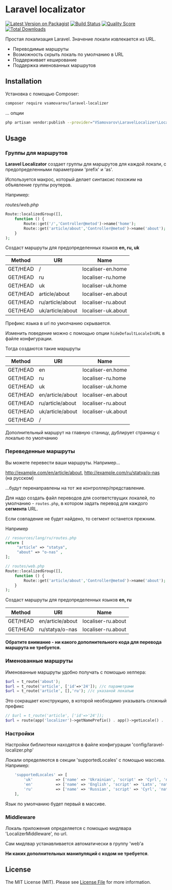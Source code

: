 # Laravel localizator

[![Latest Version on Packagist](https://img.shields.io/packagist/v/vsamovarov/laravel-localizer.svg?style=flat-square)](https://packagist.org/packages/vsamovarov/laravel-localizer)
[![Build Status](https://travis-ci.org/VSamovarov/laravel-localizer.svg?branch=master)](https://travis-ci.org/VSamovarov/laravel-localizer)
[![Quality Score](https://img.shields.io/scrutinizer/g/vsamovarov/laravel-localizer.svg?style=flat-square)](https://scrutinizer-ci.com/g/vsamovarov/laravel-localizer)
[![Total Downloads](https://img.shields.io/packagist/dt/vsamovarov/laravel-localizer.svg?style=flat-square)](https://packagist.org/packages/vsamovarov/laravel-localizer)

Простая локализация Laravel. Значение локали извлекается из URL.

-   Переводимые маршруты
-   Возможность скрыть локаль по умолчанию в URL
-   Поддерживает кеширование
-   Поддержка именованных маршрутов

## Installation

Установка с помощью Composer:

```bash
composer require vsamovarov/laravel-localizer
```

... опции

```bash
php artisan vendor:publish --provider="VSamovarov\LaravelLocalizer\LocalizerServiceProvider"
```

## Usage

### Группы для маршрутов

**Laravel Localizator** создает группы для маршрутов для каждой локали, с предопределенными параметрами 'prefix' и 'as'.

Используется макрос, который делает синтаксис похожим на объявление группы роутеров.

Например:

_routes/web.php_

```php
Route::localizedGroup([],
    function () {
        Route::get('/','Controller@metod')->name('home');
        Route::get('article/about','Controller@metod')->name('about');
    }
);
```

Создаст маршруты для предопределенных языков **en, ru, uk**

| Method   | URI              | Name               |
| -------- | ---------------- | ------------------ |
| GET/HEAD | /                | localiser-en.home  |
| GET/HEAD | ru               | localiser-ru.home  |
| GET/HEAD | uk               | localiser-uk.home  |
| GET/HEAD | article/about    | localiser-en.about |
| GET/HEAD | ru/article/about | localiser-ru.about |
| GET/HEAD | uk/article/about | localiser-uk.about |

Префикс языка в url по умолчанию скрывается.

Изменить поведение можно с помощью опции `hideDefaultLocaleInURL` в файле конфигурации.

Тогда создаются такие маршруты

| Method   | URI              | Name               |
| -------- | ---------------- | ------------------ |
| GET/HEAD | en               | localiser-en.home  |
| GET/HEAD | ru               | localiser-ru.home  |
| GET/HEAD | uk               | localiser-uk.home  |
| GET/HEAD | en/article/about | localiser-en.about |
| GET/HEAD | ru/article/about | localiser-ru.about |
| GET/HEAD | uk/article/about | localiser-uk.about |
| GET/HEAD | /                |                    |

Дополнительный маршрут на главную станицу, дублирует страницу с локалью по умолчанию

### Переведенные маршруты

Вы можете перевести ваши маршруты.
Например...

http://example.com/en/article/about,
http://example.com/ru/statya/o-nas (на русском)

...будут перенаправлены на тот же контроллер/представление.

Для надо создать файл переводов для соответствущих локалей, по умолчанию - `routes.php`, в котором задать перевод для каждого **сегмента** URL.

Если совпадение не будет найдено, то сегмент останется прежним.

Например

```php
// resources/lang/ru/routes.php
return [
     "article" => "statya",
     "about" => "o-nas" ,
];
```

```php
// routes/web.php
Route::localizedGroup([],
    function () {
        Route::get('article/about','Controller@metod')->name('about');
    }
);
```

Создаст маршруты для предопределенных языков **en, ru**

| Method   | URI              | Name               |
| -------- | ---------------- | ------------------ |
| GET/HEAD | en/article/about | localiser-ru.about |
| GET/HEAD | ru/statya/o-nas  | localiser-ru.about |

**Обратите внимание - ни какого дополнительного кода для перевода маршрута не требуется.**

### Именованные маршруты

Именованные маршруты удобно получать с помощью хелпера:

```php
$url = t_route('about');
$url = t_route('article', ['id'=>'24']); //с параметрами
$url = t_route('article', [],'ru'); //с указаной локалью
```

Это сокращает конструкцию, в которой необходимо указывать сложный префикс

```php
// $url = t_route('article', ['id'=>'24']);
$url = route(app('localizer')->getNamePrefix() . app()->getLocale() . '.' .'article', ['id'=>'24']);
```

### Настройки

Настройки библиотеки находятся в файле конфигурации 'config/laravel-localizer.php'

Локали определяются в секции 'supportedLocales' с помощью массива. Например:

```php
    'supportedLocales' => [
        'uk'          => ['name' => 'Ukrainian', 'script' => 'Cyrl', 'native' => 'українська', 'regional' => 'uk_UA'],
        'en'          => ['name' => 'English', 'script' => 'Latn', 'native' => 'English', 'regional' => 'en_GB'],
        'ru'          => ['name' => 'Russian', 'script' => 'Cyrl', 'native' => 'русский', 'regional' => 'ru_RU'],
    ],
```

Язык по умолчанию будет первый в массиве.

### Middleware

Локаль приложения определяется с помощью мидлвара 'LocalizerMiddleware', по url.

Сам мидлвар устанавливается автоматически в группу 'web'а

**Ни каких дополнительных манипуляций с кодом не требуется**.

## License

The MIT License (MIT). Please see [License File](LICENSE.md) for more information.
